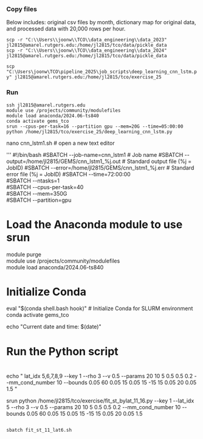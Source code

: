### Copy files

Below includes: original csv files by month, dictionary map for original data, and processed data with 20,000 rows per hour. 

```scp -r "C:\\Users\\joonw\\TCO\\data_engineering\\data_2023" jl2815@amarel.rutgers.edu:/home/jl2815/tco/data/pickle_data```   
```scp -r "C:\\Users\\joonw\\TCO\\data_engineering\\data_2024" jl2815@amarel.rutgers.edu:/home/jl2815/tco/data/pickle_data```         

```scp "C:\Users\joonw\TCO\pipeline_2025\job_scripts\deep_learning_cnn_lstm.py" jl2815@amarel.rutgers.edu:/home/jl2815/tco/exercise_25```

### Run

```ssh jl2815@amarel.rutgers.edu```     
```module use /projects/community/modulefiles```     
```module load anaconda/2024.06-ts840```     
```conda activate gems_tco```     
```srun --cpus-per-task=16 --partition gpu --mem=20G --time=05:00:00 python /home/jl2815/tco/exercise_25/deep_learning_cnn_lstm.py```       


nano cnn_lstm1.sh                # open a new text editor

'''
#!/bin/bash
#SBATCH --job-name=cnn_lstm1                                       # Job name
#SBATCH --output=/home/jl2815/GEMS/cnn_lstm1_%j.out            # Standard output file (%j = JobID)
#SBATCH --error=/home/jl2815/GEMS/cnn_lstm1_%j.err              # Standard error file (%j = JobID)
#SBATCH --time=72:00:00                
#SBATCH --ntasks=1                       
#SBATCH --cpus-per-task=40                 
#SBATCH --mem=350G                          
#SBATCH --partition=gpu                     

# Load the Anaconda module to use srun 
module purge                                              
module use /projects/community/modulefiles                 
module load anaconda/2024.06-ts840 

# Initialize Conda
eval "$(conda shell.bash hook)"                           # Initialize Conda for SLURM environment
conda activate gems_tco

echo "Current date and time: $(date)"

# Run the Python script
# 

echo " lat_idx 5,6,7,8,9 --key 1 --rho 3 --v 0.5 --params 20 10 5 0.5 0.5 0.2 --mm_cond_number 10 --bounds 0.05 60 0.05 15 0.05 15 -15 15 0.05 20 0.05 1.5 "

srun python /home/jl2815/tco/exercise/fit_st_bylat_11_16.py --key 1 --lat_idx 5 --rho 3 --v 0.5 --params 20 10 5 0.5 0.5 0.2 --mm_cond_number 10 --bounds 0.05 60 0.05 15 0.05 15 -15 15 0.05 20 0.05 1.5 

```

sbatch fit_st_11_lat6.sh 
